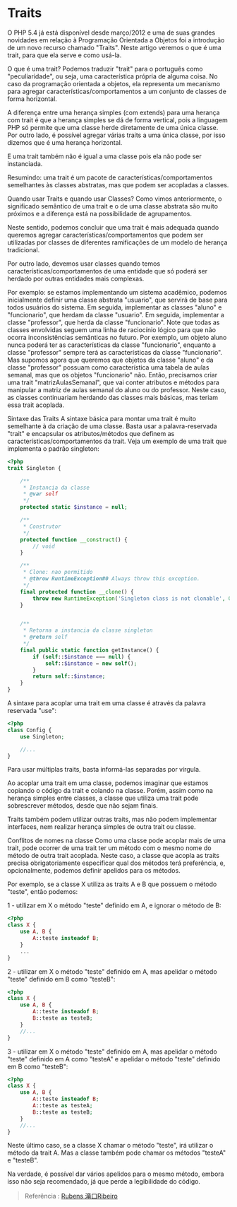 # Traits

O PHP 5.4 já está disponível desde março/2012 e uma de suas grandes novidades em relação à Programação Orientada a Objetos foi a introdução de um novo recurso chamado "Traits". Neste artigo veremos o que é uma trait, para que ela serve e como usá-la.

O que é uma trait?
Podemos traduzir "trait" para o português como "peculiaridade", ou seja, uma característica própria de alguma coisa. No caso da programação orientada a objetos, ela representa um mecanismo para agregar características/comportamentos a um conjunto de classes de forma horizontal.

A diferença entre uma herança simples (com extends) para uma herança com trait é que a herança simples se dá de forma vertical, pois a linguagem PHP só permite que uma classe herde diretamente de uma única classe. Por outro lado, é possível agregar várias traits a uma única classe, por isso dizemos que é uma herança horizontal.

E uma trait também não é igual a uma classe pois ela não pode ser instanciada.

Resumindo: uma trait é um pacote de características/comportamentos semelhantes às classes abstratas, mas que podem ser acopladas a classes.

Quando usar Traits e quando usar Classes?
Como vimos anteriormente, o significado semântico de uma trait e o de uma classe abstrata são muito próximos e a diferença está na possibilidade de agrupamentos.

Neste sentido, podemos concluir que uma trait é mais adequada quando queremos agregar características/comportamentos que podem ser utilizadas por classes de diferentes ramificações de um modelo de herança tradicional.

Por outro lado, devemos usar classes quando temos características/comportamentos de uma entidade que só poderá ser herdado por outras entidades mais complexas.

Por exemplo: se estamos implementando um sistema acadêmico, podemos inicialmente definir uma classe abstrata "usuario", que servirá de base para todos usuários do sistema. Em seguida, implementar as classes "aluno" e "funcionario", que herdam da classe "usuario". Em seguida, implementar a classe "professor", que herda da classe "funcionario". Note que todas as classes envolvidas seguem uma linha de raciocínio lógico para que não ocorra inconsistências semânticas no futuro. Por exemplo, um objeto aluno nunca poderá ter as características da classe "funcionario", enquanto a classe "professor" sempre terá as características da classe "funcionario". Mas supomos agora que queremos que objetos da classe "aluno" e da classe "professor" possuam como característica uma tabela de aulas semanal, mas que os objetos "funcionario" não. Então, precisamos criar uma trait "matrizAulasSemanal", que vai conter atributos e métodos para manipular a matriz de aulas semanal do aluno ou do professor. Neste caso, as classes continuariam herdando das classes mais básicas, mas teriam essa trait acoplada.

Sintaxe das Traits
A sintaxe básica para montar uma trait é muito semelhante à da criação de uma classe. Basta usar a palavra-reservada "trait" e encapsular os atributos/métodos que definem as características/comportamentos da trait. Veja um exemplo de uma trait que implementa o padrão singleton:

```php
<?php
trait Singleton {

    /**
     * Instancia da classe
     * @var self
     */
    protected static $instance = null;

    /**
     * Construtor
     */
    protected function __construct() {
        // void
    }

    /**
     * Clone: nao permitido
     * @throw RuntimeException#0 Always throw this exception.
     */
    final protected function __clone() {
        throw new RuntimeException('Singleton class is not clonable', 0);
    }


    /**
     * Retorna a instancia da classe singleton
     * @return self
     */
    final public static function getInstance() {
        if (self::$instance === null) {
            self::$instance = new self();
        }
        return self::$instance;
    }
}
```

A sintaxe para acoplar uma trait em uma classe é através da palavra reservada "use":

```php
<?php
class Config {
    use Singleton;

    //...
}
```

Para usar múltiplas traits, basta informá-las separadas por vírgula.

Ao acoplar uma trait em uma classe, podemos imaginar que estamos copiando o código da trait e colando na classe. Porém, assim como na herança simples entre classes, a classe que utiliza uma trait pode sobrescrever métodos, desde que não sejam finais.

Traits também podem utilizar outras traits, mas não podem implementar interfaces, nem realizar herança simples de outra trait ou classe.

Conflitos de nomes na classe
Como uma classe pode acoplar mais de uma trait, pode ocorrer de uma trait ter um método com o mesmo nome do método de outra trait acoplada. Neste caso, a classe que acopla as traits precisa obrigatoriamente especificar qual dos métodos terá preferência, e, opcionalmente, podemos definir apelidos para os métodos.

Por exemplo, se a classe X utiliza as traits A e B que possuem o método "teste", então podemos:

1 - utilizar em X o método "teste" definido em A, e ignorar o método de B:

```php
<?php
class X {
    use A, B {
        A::teste insteadof B;
    }
    ...
}
```
2 - utilizar em X o método "teste" definido em A, mas apelidar o método "teste" definido em B como "testeB":

```php
<?php
class X {
    use A, B {
        A::teste insteadof B;
        B::teste as testeB;
    }
    //...
}
```

3 - utilizar em X o método "teste" definido em A, mas apelidar o método "teste" definido em A como "testeA" e apelidar o método "teste" definido em B como "testeB":

```php
<?php
class X {
    use A, B {
        A::teste insteadof B;
        A::teste as testeA;
        B::teste as testeB;
    }
    //...
}

```

Neste último caso, se a classe X chamar o método "teste", irá utilizar o método da trait A. Mas a classe também pode chamar os métodos "testeA" e "testeB".

Na verdade, é possível dar vários apelidos para o mesmo método, embora isso não seja recomendado, já que perde a legibilidade do código.

> Referência :  [Rubens 滝口Ribeiro](http://rubsphp.blogspot.com.br/2012/10/traits-para-heranca-horizontal-de-classes-em-php.html)
